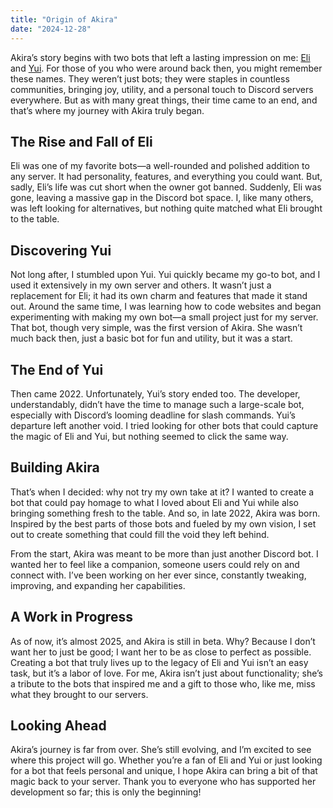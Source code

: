 ```yaml
---
title: "Origin of Akira"
date: "2024-12-28"
---
```


Akira’s story begins with two bots that left a lasting impression on me: [Eli] and [Yui]. For those of you who were around back then, you might remember these names. They weren’t just bots; they were staples in countless communities, bringing joy, utility, and a personal touch to Discord servers everywhere. But as with many great things, their time came to an end, and that’s where my journey with Akira truly began.

## The Rise and Fall of Eli

Eli was one of my favorite bots—a well-rounded and polished addition to any server. It had personality, features, and everything you could want. But, sadly, Eli’s life was cut short when the owner got banned. Suddenly, Eli was gone, leaving a massive gap in the Discord bot space. I, like many others, was left looking for alternatives, but nothing quite matched what Eli brought to the table.

## Discovering Yui

Not long after, I stumbled upon Yui. Yui quickly became my go-to bot, and I used it extensively in my own server and others. It wasn’t just a replacement for Eli; it had its own charm and features that made it stand out. Around the same time, I was learning how to code websites and began experimenting with making my own bot—a small project just for my server. That bot, though very simple, was the first version of Akira. She wasn’t much back then, just a basic bot for fun and utility, but it was a start.

## The End of Yui

Then came 2022. Unfortunately, Yui’s story ended too. The developer, understandably, didn’t have the time to manage such a large-scale bot, especially with Discord’s looming deadline for slash commands. Yui’s departure left another void. I tried looking for other bots that could capture the magic of Eli and Yui, but nothing seemed to click the same way.

## Building Akira

That’s when I decided: why not try my own take at it? I wanted to create a bot that could pay homage to what I loved about Eli and Yui while also bringing something fresh to the table. And so, in late 2022, Akira was born. Inspired by the best parts of those bots and fueled by my own vision, I set out to create something that could fill the void they left behind.

From the start, Akira was meant to be more than just another Discord bot. I wanted her to feel like a companion, someone users could rely on and connect with. I’ve been working on her ever since, constantly tweaking, improving, and expanding her capabilities.

## A Work in Progress

As of now, it’s almost 2025, and Akira is still in beta. Why? Because I don’t want her to just be good; I want her to be as close to perfect as possible. Creating a bot that truly lives up to the legacy of Eli and Yui isn’t an easy task, but it’s a labor of love. For me, Akira isn’t just about functionality; she’s a tribute to the bots that inspired me and a gift to those who, like me, miss what they brought to our servers.

## Looking Ahead

Akira’s journey is far from over. She’s still evolving, and I’m excited to see where this project will go. Whether you’re a fan of Eli and Yui or just looking for a bot that feels personal and unique, I hope Akira can bring a bit of that magic back to your server. Thank you to everyone who has supported her development so far; this is only the beginning!

[Eli]: https://koncord.fandom.com/wiki/The_Death_of_Eli
[Yui]: https://techdemolist.wixsite.com/techdemolist/post/yui-bot-shutting-down
